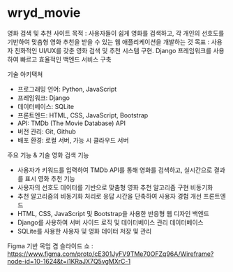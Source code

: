 # wryd_movie
영화 검색 및 추천 사이트
목적 : 사용자들이 쉽게 영화를 검색하고, 각 개인의 선호도를 기반하여 맞춤형 영화 추천을 받을 수 있는 웹 애플리케이션을 개발하는 것
목표 : 사용자 친화적인 UI/UX를 갖춘 영화 검색 및 추천 시스템 구현. Django 프레임워크를 사용하여 빠르고 효율적인 백엔드 서비스 구축

기술 아키택쳐
- 프로그래밍 언어: Python, JavaScript
- 프레임워크: Django
- 데이터베이스: SQLite
- 프론트엔드: HTML, CSS, JavaScript, Bootstrap
- API: TMDb (The Movie Database) API
- 버전 관리: Git, Github
- 배포 환경: 로컬 서버, 가능 시 클라우드 서버

주요 기능 & 기술
영화 검색 기능
- 사용자가 키워드를 입력하여 TMDb API를 통해 영화를 검색하고, 실시간으로 결과를 표시
영화 추천 기능
- 사용자의 선호도 데이터를 기반으로 맞춤형 영화 추천 알고리즘 구현
비동기화
- 추천 알고리즘의 비동기화 처리로 응답 시간을 단축하여 사용자 경험 개선
프론트엔드
- HTML, CSS, JavaScript 및 Bootstrap을 사용한 반응형 웹 디자인
백엔드
- Django를 사용하여 서버 사이드 로직 및 데이터베이스 관리
데이터베이스
- SQLite를 사용한 사용자 및 영화 데이터 저장 및 관리

Figma 기반 목업 겸 슬라이드 쇼 : https://www.figma.com/proto/cE301JyFV9TMe70OFZq96A/Wireframe?node-id=10-1624&t=i1KRaJX7Q5vgMXrC-1

